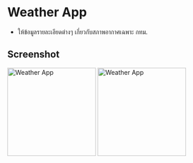 # Weather App 
- ให้ข้อมูลรายละเอียดต่างๆ เกี่ยวกับสภาพอากาศเฉพาะ กทม.
## Screenshot
<div>
<img src="https://imgur.com/t4m4vw9.png" alt="Weather App" width="200"/>
<img src="https://imgur.com/t4m4vw9.png" alt="Weather App" width="200"/>
</div>
